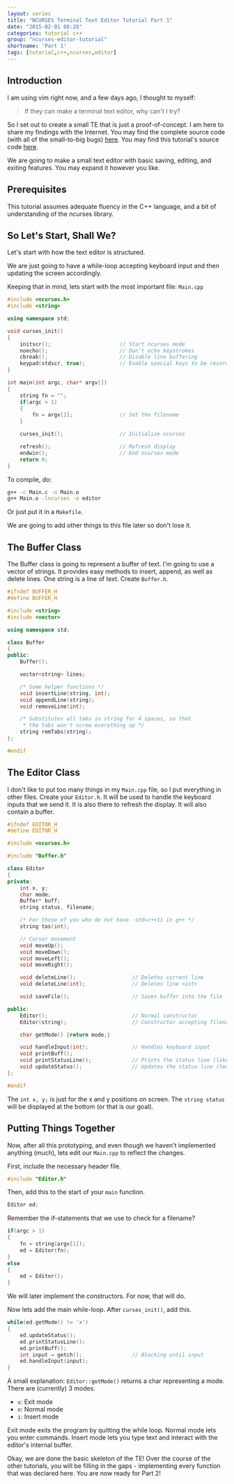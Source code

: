 ```yaml
---
layout: series
title: "NCURSES Terminal Text Editor Tutorial Part 1"
date: "2015-02-01 08:28"
categories: tutorial c++
group: "ncurses-editor-tutorial"
shortname: 'Part 1'
tags: [tutorial,c++,ncurses,editor]
---
```


Introduction
------------

I am using vim right now, and a few days ago, I thought to myself:

> If they can make a terminal text editor, why can't I try?

So I set out to create a small TE that is just a proof-of-concept. I am here to
share my findings with the Internet. You may find the complete source code (with
all of the small-to-big bugs) [here][1]. You may find this tutorial's source
code [here][2].

We are going to make a small text editor with basic saving, editing, and exiting
features. You may expand it however you like.

Prerequisites
-------------

This tutorial assumes adequate fluency in the C++ language, and a bit of
understanding of the ncurses library.

So Let's Start, Shall We?
-------------------------

Let's start with how the text editor is structured.

We are just going to have a while-loop accepting keyboard input and then
updating the screen accordingly.

Keeping that in mind, lets start with the most important file: `Main.cpp`

``` cpp
#include <ncurses.h>
#include <string>

using namespace std;

void curses_init()
{
    initscr();                      // Start ncurses mode
    noecho();                       // Don't echo keystrokes
    cbreak();                       // Disable line buffering
    keypad(stdscr, true);           // Enable special keys to be recorded
}

int main(int argc, char* argv[])
{
    string fn = "";
    if(argc > 1)
    {
        fn = argv[1];               // Set the filename
    }

    curses_init();                  // Initialize ncurses

    refresh();                      // Refresh display
    endwin();                       // End ncurses mode
    return 0;
}
```

To compile, do:

``` sh
g++ -c Main.c -o Main.o
g++ Main.o -lncurses -o editor
```

Or just put it in a `Makefile`.

We are going to add other things to this file later so don't lose it.

The Buffer Class
----------------

The Buffer class is going to represent a buffer of text. I'm going to use a
vector of strings. It provides easy methods to insert, append, as well as delete
lines. One string is a line of text. Create `Buffer.h`.

``` cpp
#ifndef BUFFER_H
#define BUFFER_H

#include <string>
#include <vector>

using namespace std;

class Buffer
{
public:
    Buffer();

    vector<string> lines;

    /* Some helper functions */
    void insertLine(string, int);
    void appendLine(string);
    void removeLine(int);

    /* Substitutes all tabs in string for 4 spaces, so that
     * the tabs won't screw everything up */
    string remTabs(string);
};

#endif
```

The Editor Class
----------------

I don't like to put too many things in my `Main.cpp` file, so I put everything
in other files. Create your `Editor.h`. It will be used to handle the keyboard
inputs that we send it. It is also there to refresh the display. It will also
contain a buffer.

``` cpp
#ifndef EDITOR_H
#define EDITOR_H

#include <ncurses.h>

#include "Buffer.h"

class Editor
{
private:
    int x, y;
    char mode;
    Buffer* buff;
    string status, filename;

    /* For those of you who do not have -std=c++11 in g++ */
    string tos(int);

    // Cursor movement
    void moveUp();
    void moveDown();
    void moveLeft();
    void moveRight();

    void deleteLine();                  // Deletes current line
    void deleteLine(int);               // Deletes line <int>

    void saveFile();                    // Saves buffer into the file

public:
    Editor();                           // Normal constructor
    Editor(string);                     // Constructor accepting filename

    char getMode() {return mode;}

    void handleInput(int);              // Handles keyboard input
    void printBuff();
    void printStatusLine();             // Prints the status line (like vim!!!)
    void updateStatus();                // Updates the status line (text, not display)
};

#endif
```

The `int x, y;` is just for the x and y positions on screen. The `string status`
will be displayed at the bottom (or that is our goal).

Putting Things Together
-----------------------

Now, after all this prototyping, and even though we haven't implemented anything
(much), lets edit our `Main.cpp` to reflect the changes.

First, include the necessary header file.

``` cpp
#include "Editor.h"
```

Then, add this to the start of your `main` function.

``` cpp
Editor ed;
```

Remember the if-statements that we use to check for a filename?

``` cpp
if(argc > 1)
{
    fn = string(argv[1]);
    ed = Editor(fn);
}
else
{
    ed = Editor();
}
```

We will later implement the constructors. For now, that will do.

Now lets add the main while-loop. After `curses_init()`, add this.

``` cpp
while(ed.getMode() != 'x')
{
    ed.updateStatus();
    ed.printStatusLine();
    ed.printBuff();
    int input = getch();                // Blocking until input
    ed.handleInput(input);
}
```

A small explanation: `Editor::getMode()` returns a char representing a mode.
There are (currently) 3 modes.

- `x`: Exit mode
- `n`: Normal mode
- `i`: Insert mode

Exit mode exits the program by quitting the while loop. Normal mode lets you
enter commands. Insert mode lets you type text and interact with the editor's
internal buffer.

Okay, we are done the basic skeleton of the TE! Over the course of the other
tutorials, you will be filling in the gaps - implementing every function that
was declared here. You are now ready for Part 2!

[1]: https://github.com/cheukyin699/ceditor-test/
[2]: /res/tutorials/ncurses-ced-tut.tar.gz
